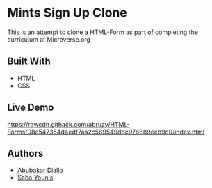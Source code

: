 # Mints Sign Up Clone
This is an attempt to clone a HTML-Form as part of completing the curriculum at Microverse.org

## Built With
- HTML
- CSS

## Live Demo
https://rawcdn.githack.com/abruzy/HTML-Forms/08e547354d4edf7aa2c569549dbc976689eeb9c0/index.html

## Authors
- [Abubakar Diallo](https://github.com/abruzy)
- [Saba Younis](https://github.com/sabayounis)
